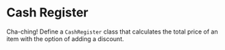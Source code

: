 # Cash Register
Cha-ching! Define a `CashRegister` class that calculates the total price of an item with the option of adding a discount.